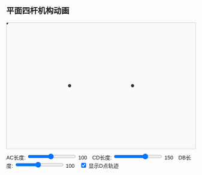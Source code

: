 <!DOCTYPE html>
<html lang="en">
<head>
  <meta charset="UTF-8">
  <title>四杆机构动画</title>
  <style>
    body {
      font-family: sans-serif;
    }
    svg {
      background-color: #f9f9f9;
      border: 1px solid #ccc;
    }
    line {
      stroke: #0074D9;
      stroke-width: 4;
    }
    circle {
      fill: #333;
    }
    .controls {
      margin-top: 10px;
    }
    .controls label {
      margin-right: 10px;
    }
  </style>
</head>
<body>

<h2>平面四杆机构动画</h2>

<svg id="linkage" width="600" height="400" viewBox="0 0 600 400">
  <!-- 固定点 -->
  <circle id="A" r="5" cx="200" cy="200"/>
  <circle id="B" r="5" cx="400" cy="200"/>
  
  <!-- 连杆 -->
  <line id="AC" />
  <line id="CD" />
  <line id="DB" />
  <circle id="C" r="5"/>
  <circle id="D" r="5"/>

  <!-- D点轨迹 -->
  <path id="DPath" fill="none" stroke="red" stroke-width="1"/>
</svg>

<div class="controls">
  <label>AC长度: <input type="range" id="L1" min="10" max="200" value="100"> <span id="L1Val">100</span></label>
  <label>CD长度: <input type="range" id="L2" min="50" max="200" value="150"> <span id="L2Val">150</span></label>
  <label>DB长度: <input type="range" id="L3" min="10" max="200" value="100"> <span id="L3Val">100</span></label>
  <label><input type="checkbox" id="showTrace" checked> 显示D点轨迹</label>
</div>

<script>
  const A = { x: 200, y: 200 };
  const B = { x: 400, y: 200 };

  let theta = 0;
  let tracePoints = [];

  function animate() {
    // 获取杆长值
    const L1 = parseFloat(document.getElementById("L1").value);
    const L2 = parseFloat(document.getElementById("L2").value);
    const L3 = parseFloat(document.getElementById("L3").value);
    document.getElementById("L1Val").textContent = L1;
    document.getElementById("L2Val").textContent = L2;
    document.getElementById("L3Val").textContent = L3;

    theta += 0.02;

    const C = {
      x: A.x + L1 * Math.cos(theta),
      y: A.y + L1 * Math.sin(theta)
    };

    const dx = B.x - C.x;
    const dy = B.y - C.y;
    const d = Math.hypot(dx, dy);

    if (d > L2 + L3 || d < Math.abs(L2 - L3)) {
      requestAnimationFrame(animate);
      return;
    }

    const a = (L2 * L2 - L3 * L3 + d * d) / (2 * d);
    const h = Math.sqrt(L2 * L2 - a * a);
    const cx2 = C.x + a * dx / d;
    const cy2 = C.y + a * dy / d;
    const rx = -dy * (h / d);
    const ry = dx * (h / d);
    const D = {
      x: cx2 + rx,
      y: cy2 + ry
    };

    // 更新杆件位置
    document.getElementById("AC").setAttribute("x1", A.x);
    document.getElementById("AC").setAttribute("y1", A.y);
    document.getElementById("AC").setAttribute("x2", C.x);
    document.getElementById("AC").setAttribute("y2", C.y);

    document.getElementById("CD").setAttribute("x1", C.x);
    document.getElementById("CD").setAttribute("y1", C.y);
    document.getElementById("CD").setAttribute("x2", D.x);
    document.getElementById("CD").setAttribute("y2", D.y);

    document.getElementById("DB").setAttribute("x1", D.x);
    document.getElementById("DB").setAttribute("y1", D.y);
    document.getElementById("DB").setAttribute("x2", B.x);
    document.getElementById("DB").setAttribute("y2", B.y);

    document.getElementById("C").setAttribute("cx", C.x);
    document.getElementById("C").setAttribute("cy", C.y);
    document.getElementById("D").setAttribute("cx", D.x);
    document.getElementById("D").setAttribute("cy", D.y);

    // 绘制轨迹（可切换）
    if (document.getElementById("showTrace").checked) {
      tracePoints.push([D.x, D.y]);
      const pathData = tracePoints.map((p, i) =>
        (i === 0 ? "M" : "L") + p[0].toFixed(2) + "," + p[1].toFixed(2)
      ).join(" ");
      document.getElementById("DPath").setAttribute("d", pathData);
      document.getElementById("DPath").style.display = "inline";
    } else {
      document.getElementById("DPath").style.display = "none";
      tracePoints = [];
    }

    requestAnimationFrame(animate);
  }

  animate();
</script>

</body>
</html>

